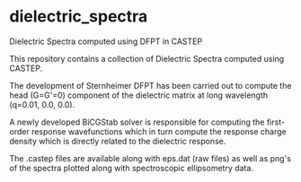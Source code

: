 # dielectric_spectra
Dielectric Spectra computed using DFPT in CASTEP

This repository contains a collection of Dielectric Spectra computed using CASTEP.

The development of Sternheimer DFPT has been carried out to compute the head (G=G'=0) 
component of the dielectric matrix at long wavelength (q=0.01, 0.0, 0.0).

A newly developed BiCGStab solver is responsible for computing the first-order response 
wavefunctions which in turn compute the response charge density which is directly 
related to the dielectric response. 

The .castep files are available along with eps.dat (raw files) as well as png's of the
spectra plotted along with spectroscopic ellipsometry data.
